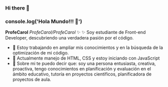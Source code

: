 ### Hi there 👋
### console.log('Hola Mundo!!! 👋')


**ProfeCarol** 
*ProfeCarol/ProfeCarol* ✨ ✨ Soy  estudiante de Front-end Developer, descubriendo una verdadera pasión por el código.

- 🔭 Estoy trabajando en ampliar mis conocimientos y en la búsqueda de la optimización de mi código.
- 🌱 Actualmente manejo de HTML, CSS y estoy iniciando con JavaScript
- 💬 Sobre mi te puedo decir que: soy una persona entusiasta, creativa, proactiva, tengo conocimientos en planificación y evaluación en el ámbito educativo, tutoría en proyectos científicos, planificadora de proyectos de aula.
